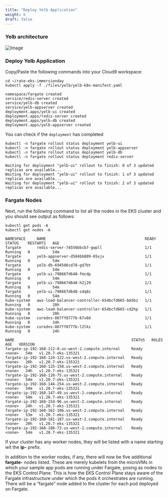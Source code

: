 ```yaml
---
title: "Deploy Yelb Application"
weight: 6
draft: false
---
```


### Yelb architecture

![Image](https://raw.githubusercontent.com/mreferre/yelb/master/images/yelb-architecture.png)

### Deploy Yelb Application

Copy/Paste the following commands into your Cloud9 workspace:

```properties
cd ~/rate-eks-immersionday
kubectl apply -f ./files/yelb/yelb-k8s-manifest.yaml
```

```properties
namespace/fargate created
service/redis-server created
service/yelb-db created
service/yelb-appserver created
deployment.apps/yelb-ui created
deployment.apps/redis-server created
deployment.apps/yelb-db created
deployment.apps/yelb-appserver created
```

You can check if the `deployment` has completed

```properties
kubectl -n fargate rollout status deployment yelb-ui
kubectl -n fargate rollout status deployment yelb-appserver
kubectl -n fargate rollout status deployment yelb-db
kubectl -n fargate rollout status deployment redis-server
```

```properties
Waiting for deployment "yelb-ui" rollout to finish: 0 of 3 updated replicas are available...
Waiting for deployment "yelb-ui" rollout to finish: 1 of 3 updated replicas are available...
Waiting for deployment "yelb-ui" rollout to finish: 2 of 3 updated replicas are available...
```

### Fargate Nodes

Next, run the following command to list all the nodes in the EKS cluster and you should see output as follows:

```properties
kubectl get pods -A
kubectl get nodes -A
```

```properties
NAMESPACE     NAME                                            READY   STATUS    RESTARTS   AGE
fargate       redis-server-74556bbcb7-gwpll                   1/1     Running   0          54m
fargate       yelb-appserver-d584bb889-65xjv                  1/1     Running   0          54m
fargate       yelb-db-694586cd78-gd7bt                        1/1     Running   0          54m
fargate       yelb-ui-798667d648-fmcdp                        1/1     Running   0          54m
fargate       yelb-ui-798667d648-h2j29                        1/1     Running   0          54m
fargate       yelb-ui-798667d648-sdq8z                        1/1     Running   0          54m
kube-system   aws-load-balancer-controller-654bcfd665-bm5bz   1/1     Running   0          20h
kube-system   aws-load-balancer-controller-654bcfd665-cd2hp   1/1     Running   0          20h
kube-system   coredns-867ff8777b-67v8d                        1/1     Running   0          24h
kube-system   coredns-867ff8777b-l2lkz                        1/1     Running   0          24h
```

```properties
NAME                                                    STATUS   ROLES    AGE   VERSION
fargate-ip-192-168-112-0.us-west-2.compute.internal     Ready    <none>   54m   v1.20.7-eks-135321
fargate-ip-192-168-124-122.us-west-2.compute.internal   Ready    <none>   20h   v1.20.7-eks-135321
fargate-ip-192-168-125-158.us-west-2.compute.internal   Ready    <none>   24h   v1.20.7-eks-135321
fargate-ip-192-168-128-75.us-west-2.compute.internal    Ready    <none>   54m   v1.20.7-eks-135321
fargate-ip-192-168-144-254.us-west-2.compute.internal   Ready    <none>   54m   v1.20.7-eks-135321
fargate-ip-192-168-147-49.us-west-2.compute.internal    Ready    <none>   54m   v1.20.7-eks-135321
fargate-ip-192-168-154-96.us-west-2.compute.internal    Ready    <none>   24h   v1.20.7-eks-135321
fargate-ip-192-168-162-106.us-west-2.compute.internal   Ready    <none>   53m   v1.20.7-eks-135321
fargate-ip-192-168-181-187.us-west-2.compute.internal   Ready    <none>   20h   v1.20.7-eks-135321
fargate-ip-192-168-188-73.us-west-2.compute.internal    Ready    <none>   54m   v1.20.7-eks-135321
```

If your cluster has any worker nodes, they will be listed with a name starting wit the **ip-** prefix.

In addition to the worker nodes, if any, there will now be five additional **fargate-** nodes listed. These are merely kubelets from the microVMs in which your sample app pods are running under Fargate, posing as nodes to the EKS Control Plane. This is how the EKS Control Plane stays aware of the Fargate infrastructure under which the pods it orchestrates are running. There will be a “fargate” node added to the cluster for each pod deployed on Fargate.